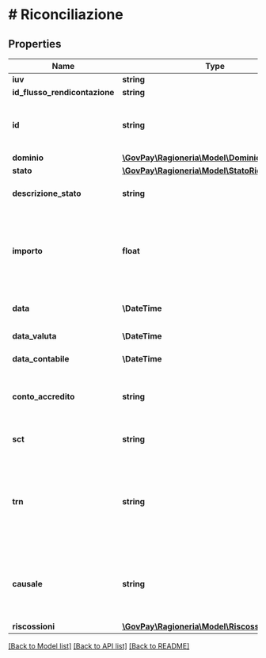 # # Riconciliazione

## Properties

Name | Type | Description | Notes
------------ | ------------- | ------------- | -------------
**iuv** | **string** |  |
**id_flusso_rendicontazione** | **string** |  |
**id** | **string** | Identificativo della riconciliazione assegnato da GovPay |
**dominio** | [**\GovPay\Ragioneria\Model\Dominio**](Dominio.md) |  |
**stato** | [**\GovPay\Ragioneria\Model\StatoRiconciliazione**](StatoRiconciliazione.md) |  |
**descrizione_stato** | **string** | Dettaglio dello stato riconciliazione | [optional]
**importo** | **float** | Importo del riversamento. Se valorizzato, viene verificato che corrisponda a quello dei pagamenti riconciliati. | [optional]
**data** | **\DateTime** | Data di esecuzione della riconciliazione |
**data_valuta** | **\DateTime** | Data di valuta dell&#39;incasso | [optional]
**data_contabile** | **\DateTime** | Data di contabile dell&#39;incasso | [optional]
**conto_accredito** | **string** | Identificativo del conto di tesoreria su cui sono stati incassati i fondi | [optional]
**sct** | **string** | Identificativo Sepa Credit Transfer | [optional]
**trn** | **string** | Transaction reference number. Se valorizzato viene verificato che corrisponda a quello indicato nel Flusso di Rendicontazione. | [optional]
**causale** | **string** | Causale bancaria dell&#39;SCT di riversamento fondi dal PSP al conto di accredito. | [optional]
**riscossioni** | [**\GovPay\Ragioneria\Model\Riscossione[]**](Riscossione.md) |  | [optional]

[[Back to Model list]](../../README.md#models) [[Back to API list]](../../README.md#endpoints) [[Back to README]](../../README.md)
